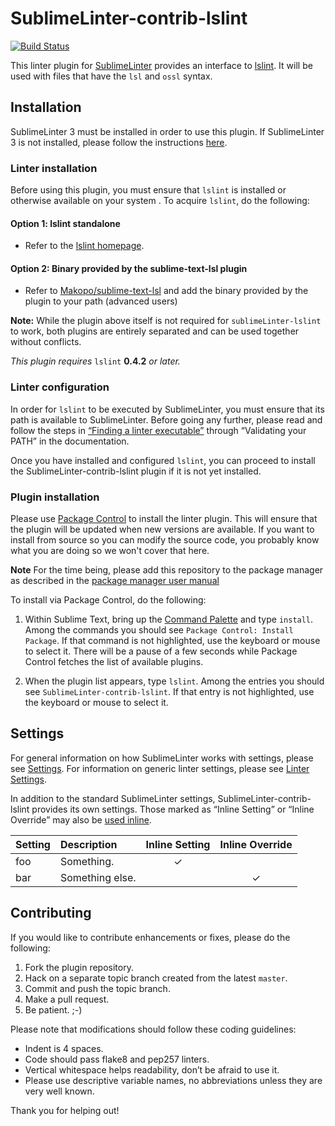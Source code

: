 SublimeLinter-contrib-lslint
================================

[![Build Status](https://travis-ci.org/XenHat/SublimeLinter-contrib-lslint.svg?branch=master)](https://travis-ci.org/Xenhat/SublimeLinter-contrib-lslint)

This linter plugin for [SublimeLinter][docs] provides an interface to [lslint][lslint-homepage]. It will be used with files that have the `lsl` and `ossl` syntax.

## Installation
SublimeLinter 3 must be installed in order to use this plugin. If SublimeLinter 3 is not installed, please follow the instructions [here][installation].

### Linter installation
Before using this plugin, you must ensure that `lslint` is installed or otherwise available on your system . To acquire `lslint`, do the following:

#### Option 1: lslint standalone
* Refer to the [lslint homepage][lslint-homepage].

#### Option 2: Binary provided by the sublime-text-lsl plugin
* Refer to [Makopo/sublime-text-lsl](https://github.com/Makopo/sublime-text-lsl) and add the binary provided by the plugin to your path (advanced users)

**Note:** While the plugin above itself is not required for `sublimeLinter-lslint` to work, both plugins are entirely separated and can be used together without conflicts.


*This plugin requires* `lslint` __0.4.2__ *or later.*

### Linter configuration
In order for `lslint` to be executed by SublimeLinter, you must ensure that its path is available to SublimeLinter. Before going any further, please read and follow the steps in [“Finding a linter executable”](http://sublimelinter.readthedocs.org/en/latest/troubleshooting.html#finding-a-linter-executable) through “Validating your PATH” in the documentation.

Once you have installed and configured `lslint`, you can proceed to install the SublimeLinter-contrib-lslint plugin if it is not yet installed.

### Plugin installation
Please use [Package Control][pc] to install the linter plugin. This will ensure that the plugin will be updated when new versions are available. If you want to install from source so you can modify the source code, you probably know what you are doing so we won't cover that here.


**Note** For the time being, please add this repository to the package manager as described in the [package manager user manual](https://packagecontrol.io/docs/usage)

To install via Package Control, do the following:

1. Within Sublime Text, bring up the [Command Palette][cmd] and type `install`. Among the commands you should see `Package Control: Install Package`. If that command is not highlighted, use the keyboard or mouse to select it. There will be a pause of a few seconds while Package Control fetches the list of available plugins.

1. When the plugin list appears, type `lslint`. Among the entries you should see `SublimeLinter-contrib-lslint`. If that entry is not highlighted, use the keyboard or mouse to select it.

## Settings
For general information on how SublimeLinter works with settings, please see [Settings][settings]. For information on generic linter settings, please see [Linter Settings][linter-settings].

In addition to the standard SublimeLinter settings, SublimeLinter-contrib-lslint provides its own settings. Those marked as “Inline Setting” or “Inline Override” may also be [used inline][inline-settings].

|Setting|Description|Inline Setting|Inline Override|
|:------|:----------|:------------:|:-------------:|
|foo|Something.|&#10003;| |
|bar|Something else.| |&#10003;|

## Contributing
If you would like to contribute enhancements or fixes, please do the following:

1. Fork the plugin repository.
1. Hack on a separate topic branch created from the latest `master`.
1. Commit and push the topic branch.
1. Make a pull request.
1. Be patient.  ;-)

Please note that modifications should follow these coding guidelines:

- Indent is 4 spaces.
- Code should pass flake8 and pep257 linters.
- Vertical whitespace helps readability, don’t be afraid to use it.
- Please use descriptive variable names, no abbreviations unless they are very well known.

Thank you for helping out!

[docs]: http://sublimelinter.readthedocs.org
[installation]: http://sublimelinter.readthedocs.org/en/latest/installation.html
[locating-executables]: http://sublimelinter.readthedocs.org/en/latest/usage.html#how-linter-executables-are-located
[pc]: https://sublime.wbond.net/installation
[cmd]: http://docs.sublimetext.info/en/sublime-text-3/extensibility/command_palette.html
[settings]: http://sublimelinter.readthedocs.org/en/latest/settings.html
[linter-settings]: http://sublimelinter.readthedocs.org/en/latest/linter_settings.html
[inline-settings]: http://sublimelinter.readthedocs.org/en/latest/settings.html#inline-settings
[lslint-homepage]: https://github.com/Makopo/lslint